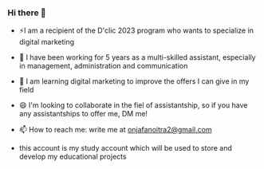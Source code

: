 ### Hi there 👋

- ⚡I am a recipient of the D'clic 2023 program who wants to specialize in digital marketing
- 🌱 I have been working for 5 years as a multi-skilled assistant, especially in management, administration and communication
- 🤔 I am learning digital marketing to improve the offers I can give in my field
- 😄 I'm looking to collaborate in the fiel of assistantship, so if you have any assistantships to offer me, DM me! 
- 📫 How to reach me: write me at onjafanoitra2@gmail.com

- this account is my study account which will be used to store and develop my educational projects
